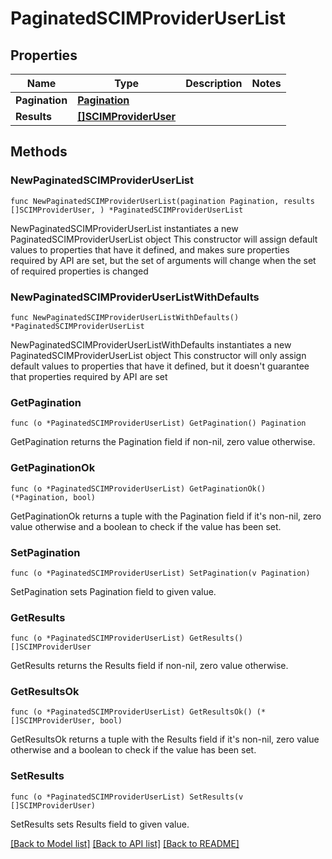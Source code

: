 # PaginatedSCIMProviderUserList

## Properties

Name | Type | Description | Notes
------------ | ------------- | ------------- | -------------
**Pagination** | [**Pagination**](Pagination.md) |  | 
**Results** | [**[]SCIMProviderUser**](SCIMProviderUser.md) |  | 

## Methods

### NewPaginatedSCIMProviderUserList

`func NewPaginatedSCIMProviderUserList(pagination Pagination, results []SCIMProviderUser, ) *PaginatedSCIMProviderUserList`

NewPaginatedSCIMProviderUserList instantiates a new PaginatedSCIMProviderUserList object
This constructor will assign default values to properties that have it defined,
and makes sure properties required by API are set, but the set of arguments
will change when the set of required properties is changed

### NewPaginatedSCIMProviderUserListWithDefaults

`func NewPaginatedSCIMProviderUserListWithDefaults() *PaginatedSCIMProviderUserList`

NewPaginatedSCIMProviderUserListWithDefaults instantiates a new PaginatedSCIMProviderUserList object
This constructor will only assign default values to properties that have it defined,
but it doesn't guarantee that properties required by API are set

### GetPagination

`func (o *PaginatedSCIMProviderUserList) GetPagination() Pagination`

GetPagination returns the Pagination field if non-nil, zero value otherwise.

### GetPaginationOk

`func (o *PaginatedSCIMProviderUserList) GetPaginationOk() (*Pagination, bool)`

GetPaginationOk returns a tuple with the Pagination field if it's non-nil, zero value otherwise
and a boolean to check if the value has been set.

### SetPagination

`func (o *PaginatedSCIMProviderUserList) SetPagination(v Pagination)`

SetPagination sets Pagination field to given value.


### GetResults

`func (o *PaginatedSCIMProviderUserList) GetResults() []SCIMProviderUser`

GetResults returns the Results field if non-nil, zero value otherwise.

### GetResultsOk

`func (o *PaginatedSCIMProviderUserList) GetResultsOk() (*[]SCIMProviderUser, bool)`

GetResultsOk returns a tuple with the Results field if it's non-nil, zero value otherwise
and a boolean to check if the value has been set.

### SetResults

`func (o *PaginatedSCIMProviderUserList) SetResults(v []SCIMProviderUser)`

SetResults sets Results field to given value.



[[Back to Model list]](../README.md#documentation-for-models) [[Back to API list]](../README.md#documentation-for-api-endpoints) [[Back to README]](../README.md)


